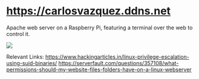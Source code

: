 # https://carlosvazquez.ddns.net
Apache web server on a Raspberry Pi, featuring a terminal over the web to control it. 

<img src="https://carlosvazquez.ddns.net/site.png"> </img>


Relevant Links: 
https://www.hackingarticles.in/linux-privilege-escalation-using-suid-binaries/
https://serverfault.com/questions/357108/what-permissions-should-my-website-files-folders-have-on-a-linux-webserver


